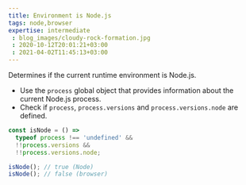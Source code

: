 ```yaml
---
title: Environment is Node.js
tags: node,browser
expertise: intermediate
 : blog_images/cloudy-rock-formation.jpg
 : 2020-10-12T20:01:21+03:00
 : 2021-04-02T11:45:13+03:00
---
```


Determines if the current runtime environment is Node.js.

- Use the `process` global object that provides information about the current Node.js process.
- Check if `process`, `process.versions` and `process.versions.node` are defined.

```js
const isNode = () =>
  typeof process !== 'undefined' &&
  !!process.versions &&
  !!process.versions.node;
```

```js
isNode(); // true (Node)
isNode(); // false (browser)
```
